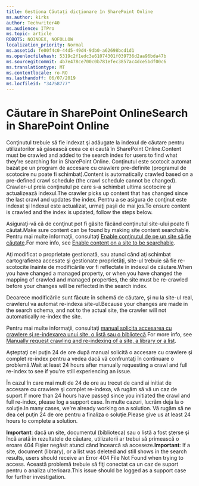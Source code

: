 ```yaml
---
title: Gestiona Căutaţi dicţionare în SharePoint Online
ms.author: kirks
author: Techwriter40
ms.audience: ITPro
ms.topic: article
ROBOTS: NOINDEX, NOFOLLOW
localization_priority: Normal
ms.assetid: fe00f4c0-44d5-49d4-9db0-a62698bcd1d1
ms.openlocfilehash: 5319c2f1edc3e61074301f039736d2aa96bda47b
ms.sourcegitcommit: 4b7e478ce700c0b781efec3857ac4dce5bdf00c6
ms.translationtype: MT
ms.contentlocale: ro-RO
ms.lasthandoff: 06/07/2019
ms.locfileid: "34758777"
---
```

# <a name="search-in-sharepoint-online"></a><span data-ttu-id="b2974-102">Căutare în SharePoint Online</span><span class="sxs-lookup"><span data-stu-id="b2974-102">Search in SharePoint Online</span></span>

<span data-ttu-id="b2974-103">Conţinutul trebuie să fie indexat şi adăugate la indexul de căutare pentru utilizatorilor să găsească ceea ce ei caută în SharePoint Online.</span><span class="sxs-lookup"><span data-stu-id="b2974-103">Content must be crawled and added to the search index for users to find what they're searching for in SharePoint Online.</span></span> <span data-ttu-id="b2974-104">Conţinutul este scotocit automat bazat pe un program de accesare cu crawlere pre-definite (programul de scotocire nu poate fi schimbat).</span><span class="sxs-lookup"><span data-stu-id="b2974-104">Content is automatically crawled based on a pre-defined crawl schedule (the crawl schedule cannot be changed).</span></span> <span data-ttu-id="b2974-105">Crawler-ul preia conţinutul pe care s-a schimbat ultima scotocire şi actualizează indexul.</span><span class="sxs-lookup"><span data-stu-id="b2974-105">The crawler picks up content that has changed since the last crawl and updates the index.</span></span> <span data-ttu-id="b2974-106">Pentru a se asigura de conţinut este indexat şi Indexul este actualizat, urmaţi paşii de mai jos.</span><span class="sxs-lookup"><span data-stu-id="b2974-106">To ensure content is crawled and the index is updated, follow the steps below.</span></span>

<span data-ttu-id="b2974-107">Asiguraţi-vă că de conţinut pot fi găsite făcând conţinutul site-ului poate fi căutat.</span><span class="sxs-lookup"><span data-stu-id="b2974-107">Make sure content can be found by making site content searchable.</span></span> <span data-ttu-id="b2974-108">Pentru mai multe informaţii, consultaţi [Enable conţinutul de pe un site să fie căutate](https://docs.microsoft.com/sharepoint/make-site-content-searchable).</span><span class="sxs-lookup"><span data-stu-id="b2974-108">For more info, see [Enable content on a site to be searchable](https://docs.microsoft.com/sharepoint/make-site-content-searchable).</span></span>

<span data-ttu-id="b2974-109">Aţi modificat o proprietate gestionată, sau atunci când aţi schimbat cartografierea accesate şi gestionate proprietăţi, site-ul trebuie să fie re-scotocite înainte de modificările vor fi reflectate în indexul de căutare.</span><span class="sxs-lookup"><span data-stu-id="b2974-109">When you have changed a managed property, or when you have changed the mapping of crawled and managed properties, the site must be re-crawled before your changes will be reflected in the search index.</span></span> 

<span data-ttu-id="b2974-110">Deoarece modificările sunt făcute în schemă de căutare, şi nu la site-ul real, crawlerul va automat re-indexa site-ul.</span><span class="sxs-lookup"><span data-stu-id="b2974-110">Because your changes are made in the search schema, and not to the actual site, the crawler will not automatically re-index the site.</span></span> 

<span data-ttu-id="b2974-111">Pentru mai multe informaţii, consultaţi [manual solicita accesarea cu crawlere şi re-indexarea unui site, o listă sau o bibliotecă](https://docs.microsoft.com/sharepoint/crawl-site-conten).</span><span class="sxs-lookup"><span data-stu-id="b2974-111">For more info, see [Manually request crawling and re-indexing of a site, a library or a list](https://docs.microsoft.com/sharepoint/crawl-site-conten).</span></span>

 <span data-ttu-id="b2974-112">Aşteptaţi cel puţin 24 de ore după manual solicită o accesare cu crawlere şi complet re-index pentru a vedea dacă vă confruntaţi în continuare o problemă.</span><span class="sxs-lookup"><span data-stu-id="b2974-112">Wait at least 24 hours after manually requesting a crawl and full re-index to see if you're still experiencing an issue.</span></span> 

<span data-ttu-id="b2974-113">În cazul în care mai mult de 24 de ore au trecut de cand ai initiat de accesare cu crawlere şi complet re-indexa, vă rugăm să vă un caz de suport.</span><span class="sxs-lookup"><span data-stu-id="b2974-113">If more than 24 hours have passed since you initiated the crawl and full re-index, please log a support case.</span></span> <span data-ttu-id="b2974-114">În multe cazuri, lucrăm deja la o soluţie.</span><span class="sxs-lookup"><span data-stu-id="b2974-114">In many cases, we're already working on a solution.</span></span> <span data-ttu-id="b2974-115">Vă rugăm să ne dea cel puţin 24 de ore pentru a finaliza o soluţie.</span><span class="sxs-lookup"><span data-stu-id="b2974-115">Please give us at least 24 hours to complete a solution.</span></span>

<span data-ttu-id="b2974-116">**Important**: dacă un site, documentul (biblioteca) sau o listă a fost şterse şi încă arată în rezultatele de căutare, utilizatorii ar trebui să primească o eroare 404 Fişier negăsit atunci când încearcă să acceseze.</span><span class="sxs-lookup"><span data-stu-id="b2974-116">**Important**: If a site, document (library), or a list was deleted and still shows in the search results, users should receive an Error 404 File Not Found when trying to access.</span></span> <span data-ttu-id="b2974-117">Această problemă trebuie să fiţi conectat ca un caz de suport pentru o analiza ulterioara.</span><span class="sxs-lookup"><span data-stu-id="b2974-117">This issue should be logged as a support case for further investigation.</span></span> 



